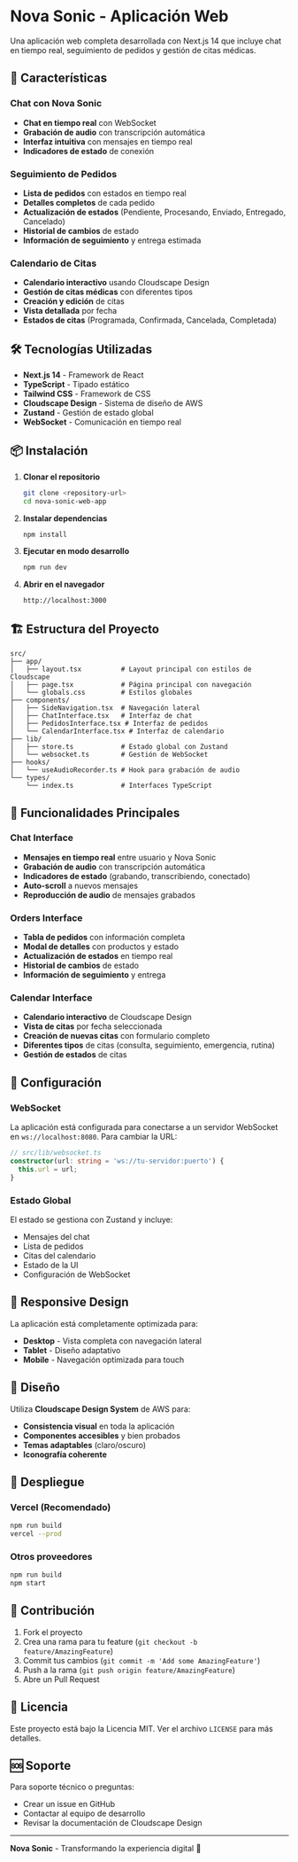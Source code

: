 # Nova Sonic - Aplicación Web

Una aplicación web completa desarrollada con Next.js 14 que incluye chat en tiempo real, seguimiento de pedidos y gestión de citas médicas.

## 🚀 Características

### Chat con Nova Sonic
- **Chat en tiempo real** con WebSocket
- **Grabación de audio** con transcripción automática
- **Interfaz intuitiva** con mensajes en tiempo real
- **Indicadores de estado** de conexión

### Seguimiento de Pedidos
- **Lista de pedidos** con estados en tiempo real
- **Detalles completos** de cada pedido
- **Actualización de estados** (Pendiente, Procesando, Enviado, Entregado, Cancelado)
- **Historial de cambios** de estado
- **Información de seguimiento** y entrega estimada

### Calendario de Citas
- **Calendario interactivo** usando Cloudscape Design
- **Gestión de citas médicas** con diferentes tipos
- **Creación y edición** de citas
- **Vista detallada** por fecha
- **Estados de citas** (Programada, Confirmada, Cancelada, Completada)

## 🛠️ Tecnologías Utilizadas

- **Next.js 14** - Framework de React
- **TypeScript** - Tipado estático
- **Tailwind CSS** - Framework de CSS
- **Cloudscape Design** - Sistema de diseño de AWS
- **Zustand** - Gestión de estado global
- **WebSocket** - Comunicación en tiempo real

## 📦 Instalación

1. **Clonar el repositorio**
   ```bash
   git clone <repository-url>
   cd nova-sonic-web-app
   ```

2. **Instalar dependencias**
   ```bash
   npm install
   ```

3. **Ejecutar en modo desarrollo**
   ```bash
   npm run dev
   ```

4. **Abrir en el navegador**
   ```
   http://localhost:3000
   ```

## 🏗️ Estructura del Proyecto

```
src/
├── app/
│   ├── layout.tsx          # Layout principal con estilos de Cloudscape
│   ├── page.tsx            # Página principal con navegación
│   └── globals.css         # Estilos globales
├── components/
│   ├── SideNavigation.tsx  # Navegación lateral
│   ├── ChatInterface.tsx   # Interfaz de chat
│   ├── PedidosInterface.tsx # Interfaz de pedidos
│   └── CalendarInterface.tsx # Interfaz de calendario
├── lib/
│   ├── store.ts            # Estado global con Zustand
│   └── websocket.ts        # Gestión de WebSocket
├── hooks/
│   └── useAudioRecorder.ts # Hook para grabación de audio
└── types/
    └── index.ts            # Interfaces TypeScript
```

## 🎯 Funcionalidades Principales

### Chat Interface
- **Mensajes en tiempo real** entre usuario y Nova Sonic
- **Grabación de audio** con transcripción automática
- **Indicadores de estado** (grabando, transcribiendo, conectado)
- **Auto-scroll** a nuevos mensajes
- **Reproducción de audio** de mensajes grabados

### Orders Interface
- **Tabla de pedidos** con información completa
- **Modal de detalles** con productos y estado
- **Actualización de estados** en tiempo real
- **Historial de cambios** de estado
- **Información de seguimiento** y entrega

### Calendar Interface
- **Calendario interactivo** de Cloudscape Design
- **Vista de citas** por fecha seleccionada
- **Creación de nuevas citas** con formulario completo
- **Diferentes tipos** de citas (consulta, seguimiento, emergencia, rutina)
- **Gestión de estados** de citas

## 🔧 Configuración

### WebSocket
La aplicación está configurada para conectarse a un servidor WebSocket en `ws://localhost:8080`. Para cambiar la URL:

```typescript
// src/lib/websocket.ts
constructor(url: string = 'ws://tu-servidor:puerto') {
  this.url = url;
}
```

### Estado Global
El estado se gestiona con Zustand y incluye:
- Mensajes del chat
- Lista de pedidos
- Citas del calendario
- Estado de la UI
- Configuración de WebSocket

## 📱 Responsive Design

La aplicación está completamente optimizada para:
- **Desktop** - Vista completa con navegación lateral
- **Tablet** - Diseño adaptativo
- **Mobile** - Navegación optimizada para touch

## 🎨 Diseño

Utiliza **Cloudscape Design System** de AWS para:
- **Consistencia visual** en toda la aplicación
- **Componentes accesibles** y bien probados
- **Temas adaptables** (claro/oscuro)
- **Iconografía coherente**

## 🚀 Despliegue

### Vercel (Recomendado)
```bash
npm run build
vercel --prod
```

### Otros proveedores
```bash
npm run build
npm start
```

## 🤝 Contribución

1. Fork el proyecto
2. Crea una rama para tu feature (`git checkout -b feature/AmazingFeature`)
3. Commit tus cambios (`git commit -m 'Add some AmazingFeature'`)
4. Push a la rama (`git push origin feature/AmazingFeature`)
5. Abre un Pull Request

## 📄 Licencia

Este proyecto está bajo la Licencia MIT. Ver el archivo `LICENSE` para más detalles.

## 🆘 Soporte

Para soporte técnico o preguntas:
- Crear un issue en GitHub
- Contactar al equipo de desarrollo
- Revisar la documentación de Cloudscape Design

---

**Nova Sonic** - Transformando la experiencia digital 🚀
